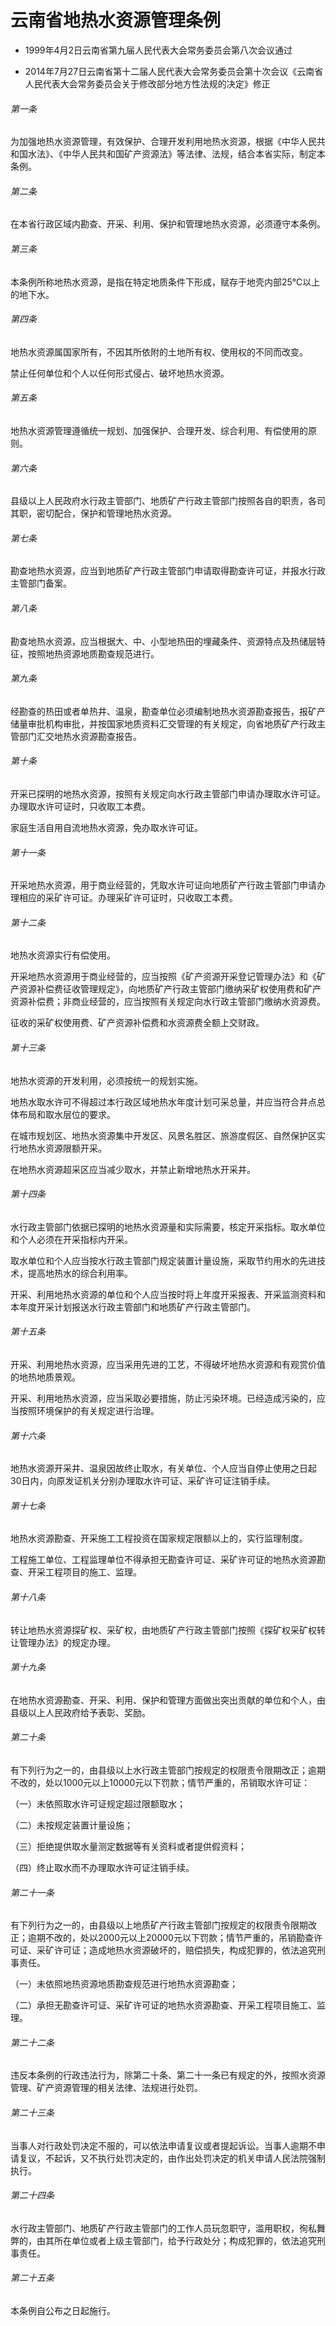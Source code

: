 # 云南省地热水资源管理条例

- 1999年4月2日云南省第九届人民代表大会常务委员会第八次会议通过

- 2014年7月27日云南省第十二届人民代表大会常务委员会第十次会议《云南省人民代表大会常务委员会关于修改部分地方性法规的决定》修正

<!-- INFO END -->

###### 第一条

为加强地热水资源管理，有效保护、合理开发利用地热水资源，根据《中华人民共和国水法》、《中华人民共和国矿产资源法》等法律、法规，结合本省实际，制定本条例。

###### 第二条

在本省行政区域内勘查、开采、利用、保护和管理地热水资源，必须遵守本条例。

###### 第三条

本条例所称地热水资源，是指在特定地质条件下形成，赋存于地壳内部25℃以上的地下水。

###### 第四条

地热水资源属国家所有，不因其所依附的土地所有权、使用权的不同而改变。

禁止任何单位和个人以任何形式侵占、破坏地热水资源。

###### 第五条

地热水资源管理遵循统一规划、加强保护、合理开发、综合利用、有偿使用的原则。

###### 第六条

县级以上人民政府水行政主管部门、地质矿产行政主管部门按照各自的职责，各司其职，密切配合，保护和管理地热水资源。

###### 第七条

勘查地热水资源，应当到地质矿产行政主管部门申请取得勘查许可证，并报水行政主管部门备案。

###### 第八条

勘查地热水资源，应当根据大、中、小型地热田的埋藏条件、资源特点及热储层特征，按照地热资源地质勘查规范进行。

###### 第九条

经勘查的热田或者单热井、温泉，勘查单位必须编制地热水资源勘查报告，报矿产储量审批机构审批，并按国家地质资料汇交管理的有关规定，向省地质矿产行政主管部门汇交地热水资源勘查报告。

###### 第十条

开采已探明的地热水资源，按照有关规定向水行政主管部门申请办理取水许可证。办理取水许可证时，只收取工本费。

家庭生活自用自流地热水资源，免办取水许可证。

###### 第十一条

开采地热水资源，用于商业经营的，凭取水许可证向地质矿产行政主管部门申请办理相应的采矿许可证。办理采矿许可证时，只收取工本费。

###### 第十二条

地热水资源实行有偿使用。

开采地热水资源用于商业经营的，应当按照《矿产资源开采登记管理办法》和《矿产资源补偿费征收管理规定》，向地质矿产行政主管部门缴纳采矿权使用费和矿产资源补偿费；非商业经营的，应当按照有关规定向水行政主管部门缴纳水资源费。

征收的采矿权使用费、矿产资源补偿费和水资源费全额上交财政。

###### 第十三条

地热水资源的开发利用，必须按统一的规划实施。

地热水取水许可不得超过本行政区域地热水年度计划可采总量，并应当符合井点总体布局和取水层位的要求。

在城市规划区、地热水资源集中开发区、风景名胜区、旅游度假区、自然保护区实行地热水资源限额开采。

在地热水资源超采区应当减少取水，并禁止新增地热水开采井。

###### 第十四条

水行政主管部门依据已探明的地热水资源量和实际需要，核定开采指标。取水单位和个人必须在开采指标内开采。

取水单位和个人应当按水行政主管部门规定装置计量设施，采取节约用水的先进技术，提高地热水的综合利用率。

开采、利用地热水资源的单位和个人应当按时将上年度开采报表、开采监测资料和本年度开采计划报送水行政主管部门和地质矿产行政主管部门。

###### 第十五条

开采、利用地热水资源，应当采用先进的工艺，不得破坏地热水资源和有观赏价值的地热地质景观。

开采、利用地热水资源，应当采取必要措施，防止污染环境。已经造成污染的，应当按照环境保护的有关规定进行治理。

###### 第十六条

地热水资源开采井、温泉因故终止取水，有关单位、个人应当自停止使用之日起30日内，向原发证机关分别办理取水许可证、采矿许可证注销手续。

###### 第十七条

地热水资源勘查、开采施工工程投资在国家规定限额以上的，实行监理制度。

工程施工单位、工程监理单位不得承担无勘查许可证、采矿许可证的地热水资源勘查、开采工程项目的施工、监理。

###### 第十八条

转让地热水资源探矿权、采矿权，由地质矿产行政主管部门按照《探矿权采矿权转让管理办法》的规定办理。

###### 第十九条

在地热水资源勘查、开采、利用、保护和管理方面做出突出贡献的单位和个人，由县级以上人民政府给予表彰、奖励。

###### 第二十条

有下列行为之一的，由县级以上水行政主管部门按规定的权限责令限期改正；逾期不改的，处以1000元以上10000元以下罚款；情节严重的，吊销取水许可证：

（一）未依照取水许可证规定超过限额取水；

（二）未按规定装置计量设施；

（三）拒绝提供取水量测定数据等有关资料或者提供假资料；

（四）终止取水而不办理取水许可证注销手续。

###### 第二十一条

有下列行为之一的，由县级以上地质矿产行政主管部门按规定的权限责令限期改正；逾期不改的，处以2000元以上20000元以下罚款；情节严重的，吊销勘查许可证、采矿许可证；造成地热水资源破坏的，赔偿损失，构成犯罪的，依法追究刑事责任。

（一）未依照地热资源地质勘查规范进行地热水资源勘查；

（二）承担无勘查许可证、采矿许可证的地热水资源勘查、开采工程项目施工、监理。

###### 第二十二条

违反本条例的行政违法行为，除第二十条、第二十一条已有规定的外，按照水资源管理、矿产资源管理的相关法律、法规进行处罚。

###### 第二十三条

当事人对行政处罚决定不服的，可以依法申请复议或者提起诉讼。当事人逾期不申请复议，不起诉，又不执行处罚决定的，由作出处罚决定的机关申请人民法院强制执行。

###### 第二十四条

水行政主管部门、地质矿产行政主管部门的工作人员玩忽职守，滥用职权，徇私舞弊的，由其所在单位或者上级主管部门，给予行政处分；构成犯罪的，依法追究刑事责任。

###### 第二十五条

本条例自公布之日起施行。
